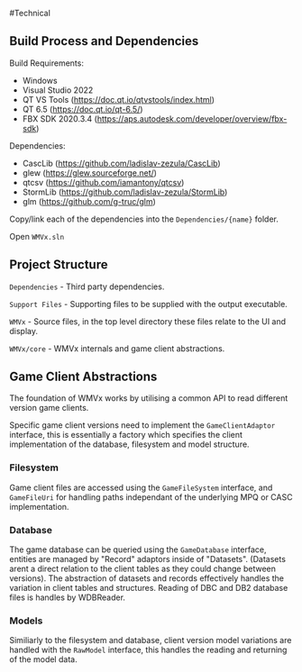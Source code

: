 #Technical

## Build Process and Dependencies

Build Requirements:
- Windows
- Visual Studio 2022
- QT VS Tools (https://doc.qt.io/qtvstools/index.html)
- QT 6.5 (https://doc.qt.io/qt-6.5/)
- FBX SDK 2020.3.4 (https://aps.autodesk.com/developer/overview/fbx-sdk)

Dependencies:
- CascLib (https://github.com/ladislav-zezula/CascLib)
- glew (https://glew.sourceforge.net/)
- qtcsv (https://github.com/iamantony/qtcsv)
- StormLib (https://github.com/ladislav-zezula/StormLib)
- glm (https://github.com/g-truc/glm)

Copy/link each of the dependencies into the `Dependencies/{name}` folder.

Open `WMVx.sln`

## Project Structure

`Dependencies` - Third party dependencies.

`Support Files` - Supporting files to be supplied with the output executable.

`WMVx` - Source files, in the top level directory these files relate to the UI and display.

`WMVx/core` - WMVx internals and game client abstractions.

## Game Client Abstractions

The foundation of WMVx works by utilising a common API to read different version game clients.

Specific game client versions need to implement the `GameClientAdaptor` interface, this is essentially a factory which specifies the client implementation of the database, filesystem and model structure.

### Filesystem

Game client files are accessed using the `GameFileSystem` interface, and `GameFileUri` for handling paths independant of the underlying MPQ or CASC implementation.

### Database

The game database can be queried using the `GameDatabase` interface, entities are managed by "Record" adaptors inside of "Datasets". (Datasets arent a direct relation to the client tables as they could change between versions). The abstraction of datasets and records effectively handles the variation in client tables and structures. Reading of DBC and DB2 database files is handles by WDBReader.

### Models

Similiarly to the filesystem and database, client version model variations are handled with the `RawModel` interface, this handles the reading and returning of the model data.

